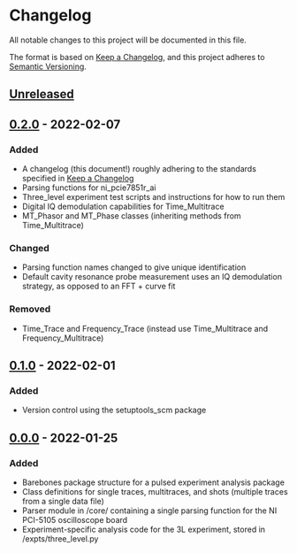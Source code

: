 # Changelog

All notable changes to this project will be documented in this file.

The format is based on [Keep a Changelog](https://keepachangelog.com/en/1.0.0/),
and this project adheres to [Semantic Versioning](https://semver.org/spec/v2.0.0.html).

## [Unreleased]

## [0.2.0] - 2022-02-07

### Added

- A changelog (this document!) roughly adhering to the standards specified in [Keep a Changelog](https://keepachangelog.com/en/1.0.0/)
- Parsing functions for ni_pcie7851r_ai
- Three_level experiment test scripts and instructions for how to run them
- Digital IQ demodulation capabilities for Time_Multitrace
- MT_Phasor and MT_Phase classes (inheriting methods from Time_Multitrace)

### Changed
- Parsing function names changed to give unique identification
- Default cavity resonance probe measurement uses an IQ demodulation strategy, as opposed to an FFT + curve fit

### Removed
- Time_Trace and Frequency_Trace (instead use Time_Multitrace and Frequency_Multitrace)

## [0.1.0] - 2022-02-01

### Added

- Version control using the setuptools_scm package

## [0.0.0] - 2022-01-25

### Added

- Barebones package structure for a pulsed experiment analysis package
- Class definitions for single traces, multitraces, and shots (multiple traces from a single data file)
- Parser module in /core/ containing a single parsing function for the NI PCI-5105 oscilloscope board
- Experiment-specific analysis code for the 3L experiment, stored in /expts/three_level.py

[Unreleased]: https://github.com/dylan-j-young/thompson-pulsed/compare/v0.2.0...HEAD
[0.2.0]: https://github.com/dylan-j-young/thompson-pulsed/compare/v0.1.0...v0.2.0
[0.1.0]: https://github.com/dylan-j-young/thompson-pulsed/compare/v0.0.0...v0.1.0
[0.0.0]: https://github.com/dylan-j-young/thompson-pulsed/tree/v0.0.0